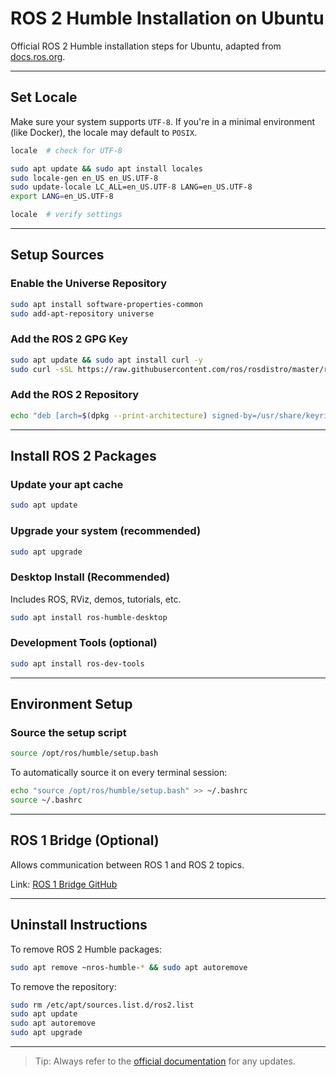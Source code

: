 # ROS 2 Humble Installation on Ubuntu

Official ROS 2 Humble installation steps for Ubuntu, adapted from [docs.ros.org](https://docs.ros.org/en/humble/Installation/Ubuntu-Install-Debs.html#setup-sources).

---

## Set Locale

Make sure your system supports `UTF-8`. If you're in a minimal environment (like Docker), the locale may default to `POSIX`.

```bash
locale  # check for UTF-8

sudo apt update && sudo apt install locales
sudo locale-gen en_US en_US.UTF-8
sudo update-locale LC_ALL=en_US.UTF-8 LANG=en_US.UTF-8
export LANG=en_US.UTF-8

locale  # verify settings
```

---

## Setup Sources

### Enable the Universe Repository

```bash
sudo apt install software-properties-common
sudo add-apt-repository universe
```

### Add the ROS 2 GPG Key

```bash
sudo apt update && sudo apt install curl -y
sudo curl -sSL https://raw.githubusercontent.com/ros/rosdistro/master/ros.key -o /usr/share/keyrings/ros-archive-keyring.gpg
```

### Add the ROS 2 Repository

```bash
echo "deb [arch=$(dpkg --print-architecture) signed-by=/usr/share/keyrings/ros-archive-keyring.gpg] http://packages.ros.org/ros2/ubuntu $(. /etc/os-release && echo $UBUNTU_CODENAME) main" | sudo tee /etc/apt/sources.list.d/ros2.list > /dev/null
```

---

## Install ROS 2 Packages

### Update your apt cache

```bash
sudo apt update
```

### Upgrade your system (recommended)

```bash
sudo apt upgrade
```

### Desktop Install (Recommended)

Includes ROS, RViz, demos, tutorials, etc.

```bash
sudo apt install ros-humble-desktop
```

### Development Tools (optional)

```bash
sudo apt install ros-dev-tools
```

---

## Environment Setup

### Source the setup script

```bash
source /opt/ros/humble/setup.bash
```

To automatically source it on every terminal session:

```bash
echo "source /opt/ros/humble/setup.bash" >> ~/.bashrc
source ~/.bashrc
```

---

## ROS 1 Bridge (Optional)

Allows communication between ROS 1 and ROS 2 topics.

Link: [ROS 1 Bridge GitHub](https://github.com/ros2/ros1_bridge/blob/master/README.md)

---

## Uninstall Instructions

To remove ROS 2 Humble packages:

```bash
sudo apt remove ~nros-humble-* && sudo apt autoremove
```

To remove the repository:

```bash
sudo rm /etc/apt/sources.list.d/ros2.list
sudo apt update
sudo apt autoremove
sudo apt upgrade
```

---

> Tip: Always refer to the [official documentation](https://docs.ros.org/en/humble/Installation/Ubuntu-Install-Debs.html) for any updates.
